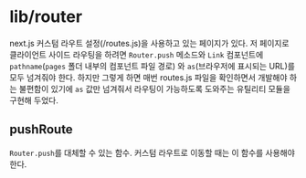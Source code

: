 # lib/router

next.js 커스텀 라우트 설정(/routes.js)을 사용하고 있는 페이지가 있다. 저 페이지로 클라이언트 사이드 라우팅을 하려면 `Router.push` 메소드와 `Link` 컴포넌트에 `pathname`(`pages` 폴더 내부의 컴포넌트 파일 경로) 와 `as`(브라우저에 표시되는 URL)를 모두 넘겨줘야 한다. 하지만 그렇게 하면 매번 routes.js 파일을 확인하면서 개발해야 하는 불편함이 있기에 `as` 값만 넘겨줘서 라우팅이 가능하도록 도와주는 유틸리티 모듈을 구현해 두었다.

## pushRoute

`Router.push`를 대체할 수 있는 함수. 커스텀 라우트로 이동할 때는 이 함수를 사용해야 한다.



